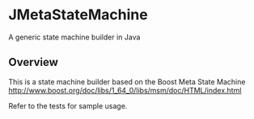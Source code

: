 # JMetaStateMachine
A generic state machine builder in Java

## Overview

This is a state machine builder based on the Boost Meta State Machine 
http://www.boost.org/doc/libs/1_64_0/libs/msm/doc/HTML/index.html

Refer to the tests for sample usage.

